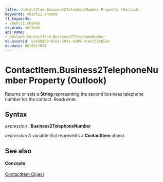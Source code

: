 ```yaml
---
title: ContactItem.Business2TelephoneNumber Property (Outlook)
keywords: vbaol11.chm969
f1_keywords:
- vbaol11.chm969
ms.prod: outlook
api_name:
- Outlook.ContactItem.Business2TelephoneNumber
ms.assetid: ba436db9-61e1-5913-4209-efec732c652e
ms.date: 06/08/2017
---
```



# ContactItem.Business2TelephoneNumber Property (Outlook)

Returns or sets a  **String** representing the second business telephone number for the contact. Read/write.


## Syntax

 _expression_ . **Business2TelephoneNumber**

 _expression_ A variable that represents a **ContactItem** object.


## See also


#### Concepts


[ContactItem Object](contactitem-object-outlook.md)

